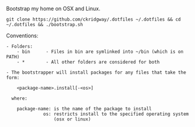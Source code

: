 Bootstrap my home on OSX and Linux.

	git clone https://github.com/ckridgway/.dotfiles ~/.dotfiles && cd ~/.dotfiles && ./bootstrap.sh


Conventions:

	- Folders:
		- bin      - Files in bin are symlinked into ~/bin (which is on PATH)
		- *        - All other folders are considered for both

	- The bootstrapper will install packages for any files that take the form:

		<package-name>.install[-<os>]

	  where:

	  	package-name: is the name of the package to install
	  	          os: restricts install to the specified operating system
	  	              (osx or linux)

